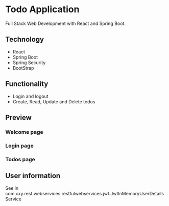 # Todo Application

Full Stack Web Development with React and Spring Boot.

## Technology

- React
- Spring Boot
- Spring Security
- BootStrap

## Functionality

- Login and logout
- Create, Read, Update and Delete todos

## Preview

### Welcome page

### Login page

### Todos page

## User information

See in com.cxy.rest.webservices.restfulwebservices.jwt.JwtInMemoryUserDetailsService
